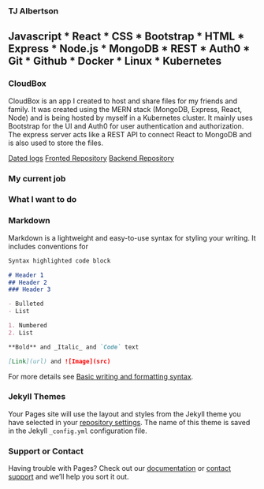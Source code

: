 ### TJ Albertson
## Javascript * React * CSS * Bootstrap * HTML * Express * Node.js * MongoDB * REST * Auth0 * Git * Github * Docker * Linux * Kubernetes

### CloudBox
CloudBox is an app I created to host and share files for my friends and family. It was created using the MERN stack (MongoDB, Express, React, Node) and is being hosted by myself in a Kubernetes cluster. It mainly uses Bootstrap for the UI and Auth0 for user authentication and authorization. The express server acts like a REST API to connect React to MongoDB and is also used to store the files.

[Dated logs](url)
[Fronted Repository](url)
[Backend Repository](url)

### My current job


### What I want to do

### Markdown

Markdown is a lightweight and easy-to-use syntax for styling your writing. It includes conventions for

```markdown
Syntax highlighted code block

# Header 1
## Header 2
### Header 3

- Bulleted
- List

1. Numbered
2. List

**Bold** and _Italic_ and `Code` text

[Link](url) and ![Image](src)
```

For more details see [Basic writing and formatting syntax](https://docs.github.com/en/github/writing-on-github/getting-started-with-writing-and-formatting-on-github/basic-writing-and-formatting-syntax).

### Jekyll Themes

Your Pages site will use the layout and styles from the Jekyll theme you have selected in your [repository settings](https://github.com/TJ-Albertson/TJ-Albertson.github.io/settings/pages). The name of this theme is saved in the Jekyll `_config.yml` configuration file.

### Support or Contact

Having trouble with Pages? Check out our [documentation](https://docs.github.com/categories/github-pages-basics/) or [contact support](https://support.github.com/contact) and we’ll help you sort it out.
